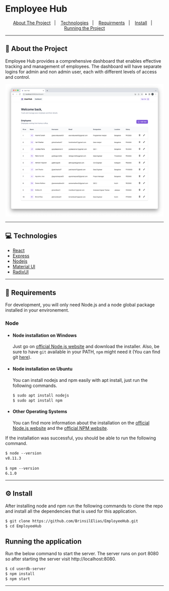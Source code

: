 # Employee Hub


<p align="center">
  <a href="#">About The Project</a>&nbsp;&nbsp;&nbsp;|&nbsp;&nbsp;&nbsp;
  <a href="#">Technologies</a>&nbsp;&nbsp;&nbsp;|&nbsp;&nbsp;&nbsp;
  <a href="#">Requirments</a>&nbsp;&nbsp;&nbsp;|&nbsp;&nbsp;&nbsp;
  <a href="#">Install</a>&nbsp;&nbsp;&nbsp;|&nbsp;&nbsp;&nbsp;
  <a href="#">Running the Project</a>
</p>

---

## 🚀 About the Project

 Employee Hub provides a comprehensive dashboard that enables effective tracking and management of employees. The dashboard will have separate logins for admin and non admin user, each with different levels of access and control.

![Screenshot of Application](./UserHub.png)

---
## 💻 Technologies
- [React](https://react.dev/learn)
- [Express](https://expressjs.com/)
- [Nodejs](https://nodejs.org/en/docs/) 
- [Material UI](https://mui.com/material-ui/getting-started/overview/)
- [RadixUI](https://www.radix-ui.com/docs/primitives/overview/introduction)

---
## 🧰 Requirements

For development, you will only need Node.js and a node global package installed in your environement.

### Node
- #### Node installation on Windows

  Just go on [official Node.js website](https://nodejs.org/) and download the installer.
  Also, be sure to have `git` available in your PATH, `npm` might need it (You can find git [here](https://git-scm.com/)).

- #### Node installation on Ubuntu

  You can install nodejs and npm easily with apt install, just run the following commands.

      $ sudo apt install nodejs
      $ sudo apt install npm

- #### Other Operating Systems
  You can find more information about the installation on the [official Node.js website](https://nodejs.org/) and the [official NPM website](https://npmjs.org/).

If the installation was successful, you should be able to run the following command.

    $ node --version
    v8.11.3

    $ npm --version
    6.1.0

---

## ⚙️ Install
After installing node and npm run the following commands to clone the repo and install all the dependencies that is used for this application.

    $ git clone https://github.com/BrinsilElias/EmployeeHub.git
    $ cd EmployeeHub

## Running the application
Run the below command to start the server. The server runs on port 8080 so after starting the server visit http://localhost:8080.

    $ cd userdb-server
    $ npm install
    $ npm start

---

